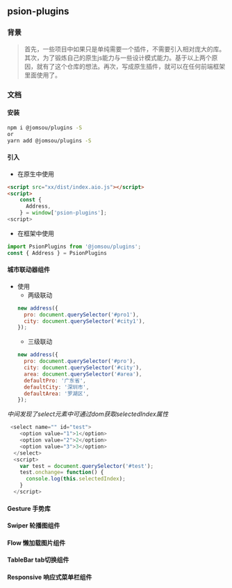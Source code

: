 ## psion-plugins

### 背景

>首先，一些项目中如果只是单纯需要一个插件，不需要引入相对庞大的库。其次，为了锻炼自己的原生js能力与一些设计模式能力。基于以上两个原因，就有了这个仓库的想法。再次，写成原生插件，就可以在任何前端框架里面使用了。

### 文档


#### 安装
```bash
npm i @jomsou/plugins -S
or
yarn add @jomsou/plugins -S
```

#### 引入

- 在原生中使用

```html
<script src="xx/dist/index.aio.js"></script>
<script>
    const { 
      Address,
    } = window['psion-plugins'];
<script>
```

- 在框架中使用

```js
import PsionPlugins from '@jomsou/plugins';
const { Address } = PsionPlugins
```

#### 城市联动器组件
<!-- - 效果
[两级联动和三级联动](https://zenquan.github.io/psion-plugins/test/Address/index.html) -->

- 使用
  - 两级联动
  ```js
  new address({
    pro: document.querySelector('#pro1'),
    city: document.querySelector('#city1'),
  });
  ```
  - 三级联动
  ```js
  new address({
    pro: document.querySelector('#pro'),
    city: document.querySelector('#city'),
    area: document.querySelector('#area'),
    defaultPro: '广东省',
    defaultCity: '深圳市',
    defaultArea: '罗湖区',
  });
  ```
*中间发现了select元素中可通过dom获取selectedIndex属性*
```js
 <select name="" id="test">
    <option value="1">1</option>
    <option value="2">2</option>
    <option value="3">3</option>
  </select>
  <script>
    var test = document.querySelector('#test');
    test.onchange= function() {
      console.log(this.selectedIndex);
    }
  </script>
```

#### Gesture 手势库

#### Swiper 轮播图组件

#### Flow 懒加载图片组件

#### TableBar tab切换组件

#### Responsive 响应式菜单栏组件